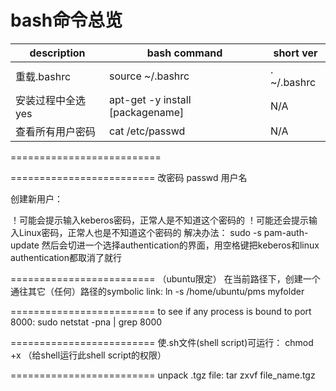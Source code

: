 # bash命令总览

| description | bash command | short ver |
| ------------ | ----------- | --------- |
| 重载.bashrc | source ~/.bashrc | . ~/.bashrc |
| 安装过程中全选yes | apt-get -y install [packagename] | N/A |
| 查看所有用户密码 | cat /etc/passwd | N/A |



==========================


=========================
改密码
passwd 用户名

创建新用户：


！可能会提示输入keberos密码，正常人是不知道这个密码的
！可能还会提示输入Linux密码，正常人也是不知道这个密码的
解决办法：
sudo -s
pam-auth-update
然后会切进一个选择authentication的界面，用空格键把keberos和linux authentication都取消了就行

=========================
（ubuntu限定）
在当前路径下，创建一个通往其它（任何）路径的symbolic link:
ln -s /home/ubuntu/pms myfolder

=========================
to see if any process is bound to port 8000:
sudo netstat -pna | grep 8000

=========================
使.sh文件(shell script)可运行：
 chmod +x <fileName>
 （给shell运行此shell script的权限）
 
=========================
unpack .tgz file:
tar zxvf file_name.tgz
